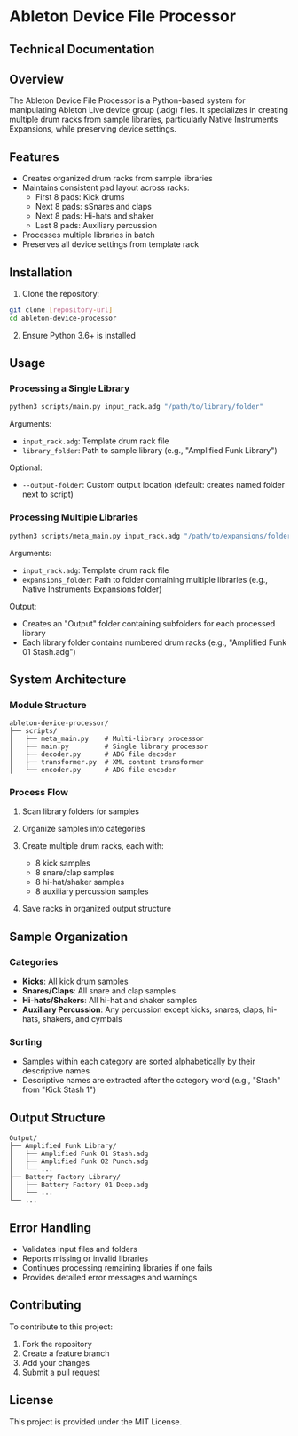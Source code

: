 # Ableton Device File Processor
## Technical Documentation

## Overview
The Ableton Device File Processor is a Python-based system for manipulating Ableton Live device group (.adg) files. It specializes in creating multiple drum racks from sample libraries, particularly Native Instruments Expansions, while preserving device settings.

## Features
- Creates organized drum racks from sample libraries
- Maintains consistent pad layout across racks:
  - First 8 pads: Kick drums
  - Next 8 pads: sSnares and claps
  - Next 8 pads: Hi-hats and shaker
  - Last 8 pads: Auxiliary percussion
- Processes multiple libraries in batch
- Preserves all device settings from template rack

## Installation

1. Clone the repository:
```bash
git clone [repository-url]
cd ableton-device-processor
```

2. Ensure Python 3.6+ is installed

## Usage

### Processing a Single Library

```bash
python3 scripts/main.py input_rack.adg "/path/to/library/folder"
```

Arguments:
- `input_rack.adg`: Template drum rack file
- `library_folder`: Path to sample library (e.g., "Amplified Funk Library")

Optional:
- `--output-folder`: Custom output location (default: creates named folder next to script)

### Processing Multiple Libraries

```bash
python3 scripts/meta_main.py input_rack.adg "/path/to/expansions/folder"
```

Arguments:
- `input_rack.adg`: Template drum rack file
- `expansions_folder`: Path to folder containing multiple libraries (e.g., Native Instruments Expansions folder)

Output:
- Creates an "Output" folder containing subfolders for each processed library
- Each library folder contains numbered drum racks (e.g., "Amplified Funk 01 Stash.adg")

## System Architecture

### Module Structure
```
ableton-device-processor/
├── scripts/
│   ├── meta_main.py    # Multi-library processor
│   ├── main.py         # Single library processor
│   ├── decoder.py      # ADG file decoder
│   ├── transformer.py  # XML content transformer
│   └── encoder.py      # ADG file encoder
```

### Process Flow
1. Scan library folders for samples
2. Organize samples into categories
3. Create multiple drum racks, each with:
   - 8 kick samples
   - 8 snare/clap samples
   - 8 hi-hat/shaker samples
   - 8 auxiliary percussion samples

4. Save racks in organized output structure

## Sample Organization

### Categories
- **Kicks**: All kick drum samples
- **Snares/Claps**: All snare and clap samples
- **Hi-hats/Shakers**: All hi-hat and shaker samples
- **Auxiliary Percussion**: Any percussion except kicks, snares, claps, hi-hats, shakers, and cymbals


### Sorting
- Samples within each category are sorted alphabetically by their descriptive names
- Descriptive names are extracted after the category word (e.g., "Stash" from "Kick Stash 1")

## Output Structure
```
Output/
├── Amplified Funk Library/
│   ├── Amplified Funk 01 Stash.adg
│   ├── Amplified Funk 02 Punch.adg
│   └── ...
├── Battery Factory Library/
│   ├── Battery Factory 01 Deep.adg
│   └── ...
└── ...
```

## Error Handling
- Validates input files and folders
- Reports missing or invalid libraries
- Continues processing remaining libraries if one fails
- Provides detailed error messages and warnings

## Contributing
To contribute to this project:
1. Fork the repository
2. Create a feature branch
3. Add your changes
4. Submit a pull request

## License
This project is provided under the MIT License.